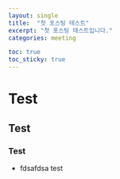 ```yaml
---
layout: single
title:  "첫 포스팅 테스트"
excerpt: "첫 포스팅 테스트입니다."
categories: meeting

toc: true
toc_sticky: true
---
```



# Test
## Test
### Test
- fdsafdsa
test
